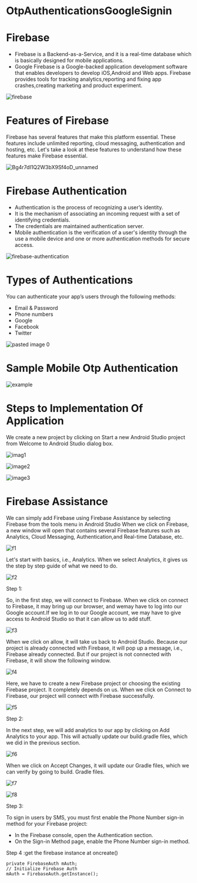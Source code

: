 # OtpAuthenticationsGoogleSignin

# Firebase

* Firebase is a Backend-as-a-Service, and it is a real-time database which is basically designed for mobile applications.
* Google Firebase is a Google-backed application development software that enables developers to develop iOS,Android and 
Web apps. Firebase provides tools for tracking analytics,reporting and fixing app crashes,creating marketing and product
experiment.

![firebase](https://user-images.githubusercontent.com/51777024/85911219-814e5180-b841-11ea-8071-273f9b78c4f9.png)

# Features of Firebase
Firebase has several features that make this platform essential. These features include unlimited reporting, cloud messaging,
authentication and hosting, etc. Let's take a look at these features to understand how these features make Firebase essential.

![Bg4r7dI1Q2W3bX9Sf4oD_unnamed](https://user-images.githubusercontent.com/51777024/85911120-9d9dbe80-b840-11ea-873f-f30665d098ff.png)

# Firebase Authentication

* Authentication is the process of recognizing a user’s identity. 
* It is the mechanism of associating an incoming request with a set of identifying credentials. 
* The credentials are maintained authentication server.
* Mobile authentication is the verification of a user's identity through the use a mobile device and one or more authentication 
  methods for secure access.

![firebase-authentication](https://user-images.githubusercontent.com/51777024/85911439-d9398800-b842-11ea-99ef-9c5631ddb172.png)

# Types of Authentications

You can authenticate your app’s users through the following methods:

* Email & Password
* Phone numbers
* Google
* Facebook
* Twitter

![pasted image 0](https://user-images.githubusercontent.com/51777024/85911863-93ca8a00-b845-11ea-87ae-cd5ef11a840d.png)

# Sample Mobile Otp Authentication

![example](https://user-images.githubusercontent.com/51777024/85912071-35061000-b847-11ea-86fb-3a27ac3c92a6.jpg)

# Steps to Implementation Of Application

We create a new project by clicking on Start a new Android Studio project from Welcome to Android Studio dialog box.

![imag1](https://user-images.githubusercontent.com/51777024/85912182-400d7000-b848-11ea-81ec-e523965e1fae.jpg)

![image2](https://user-images.githubusercontent.com/51777024/85912231-9084cd80-b848-11ea-9595-56625b09fc58.png)

![image3](https://user-images.githubusercontent.com/51777024/85912239-a5616100-b848-11ea-8a43-03d311d44df3.png)

# Firebase Assistance

We can simply add Firebase using Firebase Assistance by selecting Firebase from the tools menu in Android Studio
When we click on Firebase, a new window will open that contains several Firebase features such as Analytics, Cloud
Messaging, Authentication,and Real-time Database, etc.

![f1](https://user-images.githubusercontent.com/51777024/85912347-78617e00-b849-11ea-949d-ecba0a0b447b.png)

Let's start with basics, i.e., Analytics. When we select Analytics, it gives us the step by step guide of what we need to do.

![f2](https://user-images.githubusercontent.com/51777024/85912353-7f888c00-b849-11ea-99e4-9bc3e1ca528a.png)

Step 1:

So, in the first step, we will connect to Firebase. When we click on connect to Firebase, it may bring up our browser, and wemay have to log into our Google account.If we log in to our Google account, 
we may have to give access to Android Studio so that it can allow us to add stuff.

![f3](https://user-images.githubusercontent.com/51777024/85912357-86af9a00-b849-11ea-8712-b9f4bf0fe118.png)

When we click on allow, it will take us back to Android Studio. Because our project is already connected with Firebase, it will pop up a message, i.e., Firebase already connected. But if our project is not connected with Firebase, it will show the following window.

![f4](https://user-images.githubusercontent.com/51777024/85912364-8c0ce480-b849-11ea-8d3b-8c6263261c96.png)

Here, we have to create a new Firebase project or choosing the existing Firebase project. It completely depends on us. When we click on Connect to Firebase, our project will connect with Firebase successfully.

![f5](https://user-images.githubusercontent.com/51777024/85912367-8fa06b80-b849-11ea-8bd4-844f90d5aa53.png)

Step 2:

In the next step, we will add analytics to our app by clicking on Add Analytics to your app. This will actually update our build.gradle files, which we did in the previous section.

![f6](https://user-images.githubusercontent.com/51777024/85912370-9202c580-b849-11ea-9d4c-050d9743335f.png)

When we click on Accept Changes, it will update our Gradle files, which we can verify by going to build. Gradle files.

![f7](https://user-images.githubusercontent.com/51777024/85912372-962ee300-b849-11ea-9077-e3a46ba7a437.png)

![f8](https://user-images.githubusercontent.com/51777024/85912373-9929d380-b849-11ea-848c-912f425b58c0.png)

Step 3:

To sign in users by SMS, you must first enable the Phone Number sign-in method for your Firebase project:
* In the Firebase console, open the Authentication section.
* On the Sign-in Method page, enable the Phone Number sign-in method.

Step 4 :get the firebase instance at oncreate()

```
private FirebaseAuth mAuth;
// Initialize Firebase Auth
mAuth = FirebaseAuth.getInstance();

```



